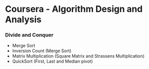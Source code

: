 # Coursera - Algorithm Design and Analysis

### Divide and Conquer

* Merge Sort
* Inversion Count (Merge Sort)
* Matrix Multiplication (Square Matrix and Strassens Multiplication)
* QuickSort (First, Last and Median pivot) 
